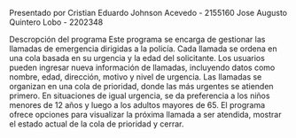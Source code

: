 Presentado por 
Cristian Eduardo Johnson Acevedo - 2155160
Jose Augusto Quintero Lobo - 2202348

Descropción del programa
Este programa se encarga de gestionar las llamadas de emergencia dirigidas a la policía. Cada llamada se ordena en una cola basada en su urgencia y la edad del solicitante. Los usuarios pueden ingresar nueva información de llamadas, incluyendo datos como nombre, edad, dirección, motivo y nivel de urgencia. Las llamadas se organizan en una cola de prioridad, donde las más urgentes se atienden primero. En situaciones de igual urgencia, se da preferencia a los niños menores de 12 años y luego a los adultos mayores de 65. El programa ofrece opciones para visualizar la próxima llamada a ser atendida, mostrar el estado actual de la cola de prioridad y cerrar.
